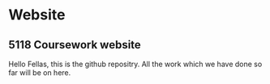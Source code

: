 # Website
5118 Coursework website
-------------------------------------------------------------
Hello Fellas, this is the github repositry. All the work which we have done so far will be on here.
